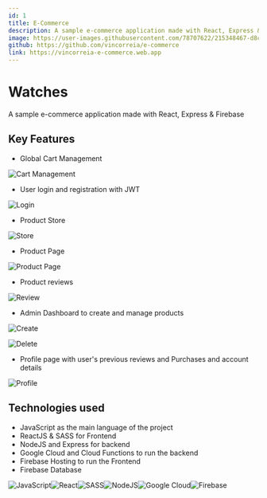 ```yaml
---
id: 1
title: E-Commerce
description: A sample e-commerce application made with React, Express & Firebase
image: https://user-images.githubusercontent.com/78707622/215348467-d8cd52ce-9d77-4180-8066-bae6c53d87da.gif
github: https://github.com/vincorreia/e-commerce
link: https://vincorreia-e-commerce.web.app
---
```


# Watches

A sample e-commerce application made with React, Express & Firebase

## Key Features

- Global Cart Management

![Cart Management](https://user-images.githubusercontent.com/78707622/215348371-2f3fecc8-59fe-443e-abf9-ec98f804bc49.gif)

- User login and registration with JWT

![Login](https://user-images.githubusercontent.com/78707622/215348429-5c1a6309-35ce-4315-9817-fa526d1854c9.gif)

- Product Store

![Store](https://user-images.githubusercontent.com/78707622/215348467-d8cd52ce-9d77-4180-8066-bae6c53d87da.gif)

- Product Page

![Product Page](https://user-images.githubusercontent.com/78707622/215348476-fd059288-4b58-4a4b-b4ed-d864a0ad43e1.gif)

- Product reviews

![Review](https://user-images.githubusercontent.com/78707622/215348485-5931123b-171c-424f-8850-6724be92da5f.gif)

- Admin Dashboard to create and manage products

![Create](https://user-images.githubusercontent.com/78707622/215348499-0b26a20e-8336-4e18-a587-e74fd7ad1b7d.gif)

![Delete](https://user-images.githubusercontent.com/78707622/215348506-636f6566-476a-4ad5-b94e-c13e02717cd0.gif)

- Profile page with user's previous reviews and Purchases and account details

![Profile](https://user-images.githubusercontent.com/78707622/215348522-3afae197-4f4a-4ed4-b4a3-41fa2d1ee4a4.gif)

## Technologies used

- JavaScript as the main language of the project
- ReactJS & SASS for Frontend
- NodeJS and Express for backend
- Google Cloud and Cloud Functions to run the backend
- Firebase Hosting to run the Frontend
- Firebase Database

![JavaScript](https://img.shields.io/badge/JavaScript-323330?style=for-the-badge&logo=javascript&logoColor=F7DF1E)![React](https://img.shields.io/badge/React-20232A?style=for-the-badge&logo=react&logoColor=61DAFB)![SASS](https://img.shields.io/badge/Sass-CC6699?style=for-the-badge&logo=sass&logoColor=white)![NodeJS](https://img.shields.io/badge/Node.js-339933?style=for-the-badge&logo=nodedotjs&logoColor=white)![Google Cloud](https://img.shields.io/badge/Google_Cloud-4285F4?style=for-the-badge&logo=google-cloud&logoColor=white)![Firebase](https://img.shields.io/badge/firebase-ffca28?style=for-the-badge&logo=firebase&logoColor=black)

